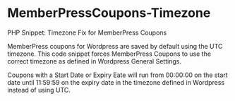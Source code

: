 # MemberPressCoupons-Timezone
PHP Snippet: Timezone Fix for MemberPress Coupons

MemberPress coupons for Wordpress are saved by default using the UTC timezone. This code snippet forces MemberPress Coupons to use the correct timezone as defined in Wordpress General Settings.

Coupons with a Start Date or Expiry Eate will run from 00:00:00 on the start date until 11:59:59 on the expiry date in the timezone defined in Wordpress instead of using UTC.
